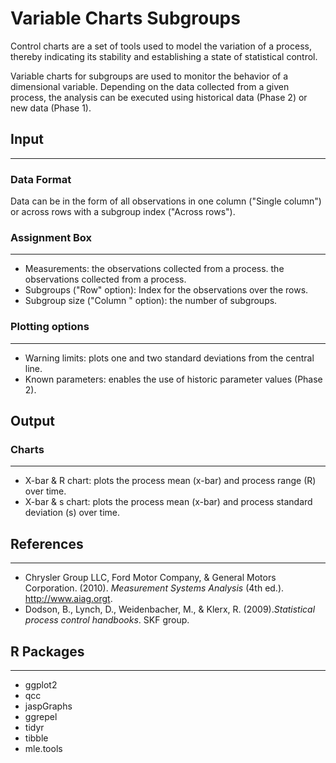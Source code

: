 Variable Charts Subgroups
==========================
Control charts are a set of tools used to model the variation of a process, thereby indicating its stability and establishing a state of statistical control. 

Variable charts for subgroups are used to monitor the behavior of a dimensional variable. 
Depending on the data collected from a given process, the analysis can be executed using historical data (Phase 2) or new data (Phase 1).  

## Input
-------
### Data Format
Data can be in the form of all observations in one column ("Single column") or across rows with a subgroup index ("Across rows").

### Assignment Box 
-------
- Measurements: the observations collected from a process. the observations collected from a process. 
- Subgroups ("Row" option): Index for the observations over the rows. 
- Subgroup size ("Column " option): the number of subgroups. 

### Plotting options
-------
- Warning limits: plots one and two standard deviations from the central line. 
- Known parameters: enables the use of historic parameter values (Phase 2). 

## Output
### Charts
-------
- X-bar & R chart: plots the process mean (x-bar) and process range (R) over time.
- X-bar & s chart: plots the process mean (x-bar) and process standard deviation (s) over time.

## References 
-------
- Chrysler Group LLC, Ford Motor Company, & General Motors Corporation. (2010). *Measurement Systems Analysis* (4th ed.). http://www.aiag.orgt. 
- Dodson, B., Lynch, D., Weidenbacher, M., & Klerx, R. (2009).*Statistical process control handbooks*. SKF group.

## R Packages
-------
- ggplot2
- qcc
- jaspGraphs
- ggrepel
- tidyr
- tibble
- mle.tools
